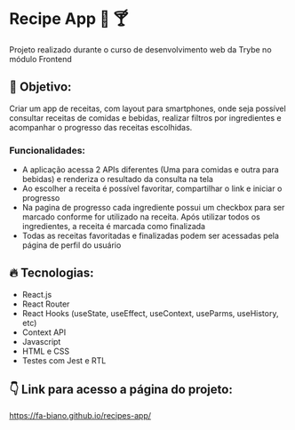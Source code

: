 # Recipe App :hamburger: :cocktail:
Projeto realizado durante o curso de desenvolvimento web da Trybe no módulo Frontend

## :dizzy: Objetivo: 
Criar um app de receitas, com layout para smartphones, onde seja possível consultar receitas de comidas e bebidas, realizar filtros por ingredientes e acompanhar o progresso das receitas escolhidas.

### Funcionalidades:
* A aplicação acessa 2 APIs diferentes (Uma para comidas e outra para bebidas) e renderiza o resultado da consulta na tela
* Ao escolher a receita é possível favoritar, compartilhar o link e iniciar o progresso
* Na pagina de progresso cada ingrediente possui um checkbox para ser marcado conforme for utilizado na receita. Após utilizar todos os ingredientes, a receita é marcada como finalizada
* Todas as receitas favoritadas e finalizadas podem ser acessadas pela página de perfil do usuário

## :fire: Tecnologias: 
* React.js
* React Router
* React Hooks (useState, useEffect, useContext, useParms, useHistory, etc)
* Context API
* Javascript
* HTML e CSS
* Testes com Jest e RTL 


## :point_down: Link para acesso a página do projeto:
https://fa-biano.github.io/recipes-app/
